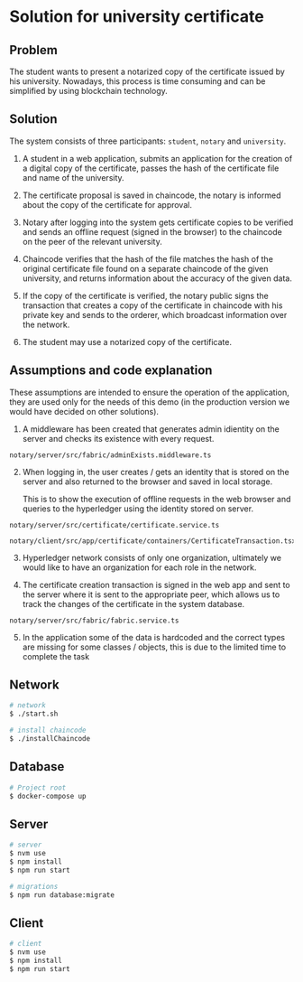 # Solution for university certificate

## Problem

The student wants to present a notarized copy of the certificate issued by his university.
Nowadays, this process is time consuming and can be simplified by using blockchain technology.

## Solution

The system consists of three participants: `student`, `notary` and `university`. 


1. A student in a web application, submits an application for the creation of a digital copy of the certificate, passes the hash of the certificate file and  name of the university.

2. The certificate proposal is saved in chaincode, the notary is informed about the copy of the certificate for approval.

3. Notary after logging into the system gets certificate copies to be verified and sends an offline request (signed in the browser) to the chaincode on the peer of the relevant university.

4. Chaincode verifies that the hash of the file matches the hash of the original certificate file found on a separate chaincode of the given university, and returns information about the accuracy of the given data.

5. If the copy of the certificate is verified, the notary public signs the transaction that creates a copy of the certificate in chaincode with his private key and sends to the orderer, which broadcast information over the network.

6. The student may use a notarized copy of the certificate.

## Assumptions and code explanation

These assumptions are intended to ensure the operation of the application, they are used only for the needs of this demo (in the production version we would have decided on other solutions).

1. A middleware has been created that generates admin idientity on the server and checks its existence with every request.
```
notary/server/src/fabric/adminExists.middleware.ts
```

2. When logging in, the user creates / gets an identity that is stored on the server and also returned to the browser and saved in local storage.
 
    This is to show the execution of offline requests in the web browser and queries to the hyperledger using the identity stored on server.
    
```
notary/server/src/certificate/certificate.service.ts
```

```
notary/client/src/app/certificate/containers/CertificateTransaction.tsx
```
3. Hyperledger network consists of only one organization, ultimately we would like to have an organization for each role in the network.

4. The certificate creation transaction is signed in the web app and sent to the server where it is sent to the appropriate peer, which allows us to track the changes of the certificate in the system database.

```
notary/server/src/fabric/fabric.service.ts
```

5. In the application some of the data is hardcoded and the correct types are missing for some classes / objects, this is due to the limited time to complete the task
 
## Network

```bash
# network
$ ./start.sh

# install chaincode 
$ ./installChaincode
```

## Database

```bash
# Project root
$ docker-compose up
```

## Server

```bash
# server
$ nvm use
$ npm install
$ npm run start

# migrations 
$ npm run database:migrate
```
## Client

```bash
# client
$ nvm use
$ npm install
$ npm run start
```

